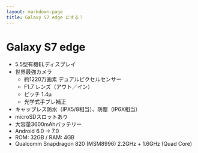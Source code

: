 ```yaml
---
layout: markdown-page
title: Galaxy S7 edge にする？
---
```


Galaxy S7 edge
=============

- 5.5型有機ELディスプレイ
- 世界最強カメラ
	- 約1220万画素 デュアルピクセルセンサー
	- F1.7 レンズ（アウト／イン）
	- ピッチ 1.4μ
	- 光学式手ブレ補正
- キャップレス防水（IPX5/8相当）、防塵（IP6X相当）
- microSDスロットあり
- 大容量3600mAhバッテリー
- Android 6.0 → 7.0
- ROM: 32GB / RAM: 4GB
- Qualcomm Snapdragon 820 (MSM8996) 2.2GHz + 1.6GHz (Quad Core)


